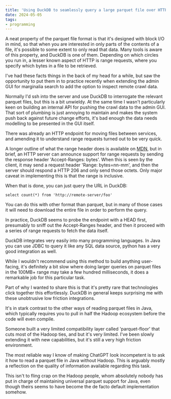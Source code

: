 ```yaml
---
title: 'Using DuckDB to seamlessly query a large parquet file over HTTP'
date: 2024-05-05
tags:
- programming
---
```


A neat property of the parquet file format is that it's designed with block I/O in mind,
so that when you are interested in only parts of the contents of a file, it's possible to
some extent to only read that data.  Many tools is aware of this property, and DuckDB
is one of them. Depending on which circles you run in, a lesser known aspect of HTTP 
is range requests, where you specify which bytes in a file to be retrieved.  

I've had these facts things in the back of my head for a while, but saw the opportunity 
to put them in to practice recently when extending the admin GUI for marginalia search 
to add the option to inspect remote crawl data. 

Normally I'd ssh into the server and use DuckDB to interrogate the relevant parquet files,
but this is a bit unwieldy.  At the same time I wasn't particularly keen on building an 
internal API for pushing the crawl data to the admin GUI.  That sort of plumbing is just 
annoying to maintain and makes the system push back against future change efforts, it's 
bad enough the data needs modelling to be presented in the GUI itself. 

There was already an HTTP endpoint for moving files between services, and amending it to 
understand range requests turned out to be very quick.  

A longer outline of what the range header does is available on [MDN](https://developer.mozilla.org/en-US/docs/Web/HTTP/Range_requests), 
but in brief, an HTTP server can announce support for range requests by sending the response header 
'Accept-Ranges: bytes'.  When this is seen by the client, it may send a request header 
'Range: bytes=nn-mm',  and then the server should respond a HTTP 206 and only send those 
octets.  Only major caveat in implementing this is that the range is inclusive. 

When that is done, you can just query the URL in DuckDB: 

```
select count(*) from 'http://remote-server/foo'
```

You can do this with other format than parquet, but in many of those cases it will need 
to download the entire file in order to perform the query.

In practice, DuckDB seems to probe the endpoint with a HEAD first, presumably to sniff out 
the Accept-Ranges header, and then it proceed with a series of range requests to fetch the 
data itself. 

DuckDB integrates very easily into many programming languages.  In Java you can use 
JDBC to query it like any SQL data source, python has a very good integration as well.

While I wouldn't recommend using this method to build anything user-facing, it's 
definitely a bit slow where doing larger queries on parquet files in the 100MB+ 
range may take a few hundred milliseconds, it does a remarkable job for this 
particular task.  

Part of why I wanted to share this is that it's pretty rare that technologies 
click together this effortlessly.  DuckDB in general keeps surprising me with
these unobtrusive low friction integrations.  

It's in stark contrast to the other ways of reading parquet files in Java, 
which typically requires you to pull in half the Hadoop ecosystem before the code will 
even compile.  

Someone built a very limited compatibility layer called 'parquet-floor' 
that cuts most of the Hadoop ties, and but it's very limited.  I've been slowly 
extending it with new capabilities, but it's still a very high friction environment.  

The most reliable way I know of making ChatGPT look incompetent is to ask it how to
read a parquet file in Java without Hadoop.  This is arguably mostly a reflection on
the quality of information available regarding this task.

This isn't to fling crap on the Hadoop people, whom absolutely nobody has put in charge 
of maintaining universal parquet support for Java, even though theirs seems to have become 
the de facto default implementation somehow. 


